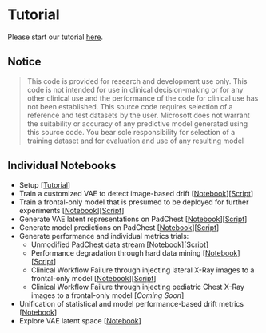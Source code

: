 # Tutorial

Please start our tutorial [here](./setup/README.md).

## Notice
> This code is provided for research and development use only. This code is not intended for use in clinical decision-making or for any other clinical use and the performance of the code for clinical use has not been established. This source code requires selection of a reference and test datasets by the user. Microsoft does not warrant the suitability or accuracy of any predictive model generated using this source code. You bear sole responsibility for selection of a training dataset and for evaluation and use of any resulting model


## Individual Notebooks

- Setup [[Tutorial](./setup/README.md)]
- Train a customized VAE to detect image-based drift [[Notebook](setup/train_vae.ipynb)][[Script](src/scripts/vae/train.py)]
- Train a frontal-only model that is presumed to be deployed for further experiments [[Notebook](./setup/train_model.ipynb)][[Script](../src/scripts/finetune/train.py)]
- Generate VAE latent representations on PadChest [[Notebook](./calculate_drift/generate_vae_data.ipynb)][[Script](../src/scripts/vae/score.py)]
- Generate model predictions on PadChest [[Notebook](./calculate_drift/generate_model_score_data.ipynb)][[Script](../src/scripts/finetune/score.py)]
- Generate performance and individual metrics trials:
    - Unmodified PadChest data stream [[Notebook](./calculate_drift/run-generate-drift.ipynb)][[Script](../src/scripts/drift/generate-drift-csv.py)]
    - Performance degradation through hard data mining [[Notebook](./calculate_drift/run-generate-drift.ipynb)][[Script](../src/scripts/drift/generate-drift-csv.py)]
    - Clinical Workflow Failure through injecting lateral X-Ray images to a frontal-only model [[Notebook](./notebooks/calculate_drift/run-generate-drift.ipynb)][[Script](../src/scripts/drift/generate-drift-csv.py)]
    - Clinical Workflow Failure through injecting pediatric Chest X-Ray images to a frontal-only model [*Coming Soon*]
- Unification of statistical and model performance-based drift metrics [[Notebook](./calculate_drift/calculate-mmc.ipynb)]
- Explore VAE latent space [[Notebook](./appendix/explore-vae-latent-space.ipynb)]

